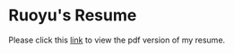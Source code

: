 # Ruoyu's Resume

Please click this [link](./Resume_Ruoyu_Jiang.pdf) to view the pdf version of my resume.
